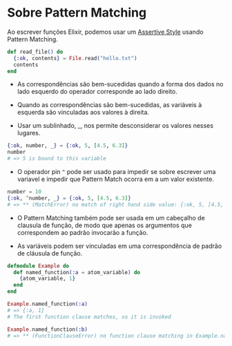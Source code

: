 # Sobre Pattern Matching

Ao escrever funções Elixir, podemos usar um [Assertive Style](http://blog.plataformatec.com.br/2014/09/writing-assertive-code-with-elixir/) usando Pattern Matching.

``` Elixir
def read_file() do
  {:ok, contents} = File.read("hello.txt")
  contents
end
```
- As correspondências são bem-sucedidas quando a forma dos dados no lado esquerdo do operador corresponde ao lado direito.

- Quando as correspondências são bem-sucedidas, as variáveis ​​à esquerda são vinculadas aos valores à direita.

- Usar um sublinhado, _, nos permite desconsiderar os valores nesses lugares.

``` Elixir
{:ok, number, _} = {:ok, 5, [4.5, 6.3]}
number
# => 5 is bound to this variable
```

- O operador pin `^` pode ser usado para impedir se sobre escrever uma variavel e impedir que Pattern Match ocorra em a um valor existente.

```Elixir
number = 10
{:ok, ^number, _} = {:ok, 5, [4.5, 6.3]}
# => ** (MatchError) no match of right hand side value: {:ok, 5, [4.5, 6.3]}
```

- O Pattern Matching também pode ser usada em um cabeçalho de clausula de função, de modo que apenas os argumentos que correspondem ao padrão invocarão a função.

- As variáveis ​​podem ser vinculadas em uma correspondência de padrão de cláusula de função.

``` Elixir
defmodule Example do
  def named_function(:a = atom_variable) do
    {atom_variable, 1}
  end
end

Example.named_function(:a)
# => {:a, 1}
# The first function clause matches, so it is invoked

Example.named_function(:b)
# => ** (FunctionClauseError) no function clause matching in Example.named_function/1
```